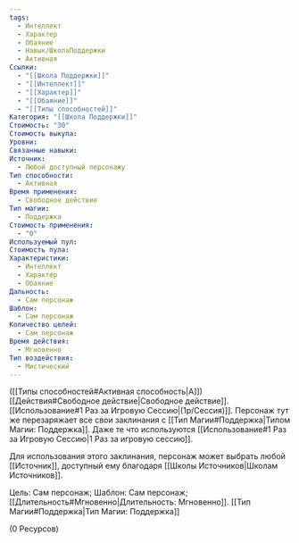 ```yaml
---
tags:
  - Интеллект
  - Характер
  - Обаяние
  - Навык/ШколаПоддержки
  - Активная
Ссылки:
  - "[[Школа Поддержки]]"
  - "[[Интеллект]]"
  - "[[Характер]]"
  - "[[Обаяние]]"
  - "[[Типы способностей]]"
Категория: "[[Школа Поддержки]]"
Стоимость: "30"
Стоимость выкупа: 
Уровни: 
Связанные навыки: 
Источник:
  - Любой доступный персонажу
Тип способности:
  - Активная
Время применения:
  - Свободное действие
Тип магии:
  - Поддержка
Стоимость применения:
  - "0"
Используемый пул: 
Стоимость пула: 
Характеристики:
  - Интеллект
  - Характер
  - Обаяние
Дальность:
  - Сам персонаж
Шаблон:
  - Сам персонаж
Количество целей:
  - Сам персонаж
Время действия:
  - Мгновенно
Тип воздействия:
  - Мистический
---
```

([[Типы способностей#Активная способность|А]]) [[Действия#Свободное действие|Свободное действие]]. [[Использование#1 Раз за Игровую Сессию|(1р/Сессия)]].  Персонаж тут же перезаряжает все свои заклинания с [[Тип Магии#Поддержка|Типом Магии: Поддержка]]. Даже те что используются [[Использование#1 Раз за Игровую Сессию|1 Раз за игровую сессию]].

Для использования этого заклинания, персонаж может выбрать любой [[Источник]], доступный ему благодаря [[Школы Источников|Школам Источников]]. 

Цель: Сам персонаж; Шаблон: Сам персонаж; [[Длительность#Мгновенно|Длительность: Мгновенно]]. [[Тип Магии#Поддержка|Тип Магии: Поддержка]]

(0 Ресурсов)